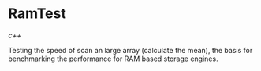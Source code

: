 # RamTest

*c++*

Testing the speed of scan an large array (calculate the mean), the basis for benchmarking the performance for RAM based storage engines.  
